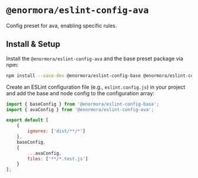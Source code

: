 # `@enormora/eslint-config-ava`

Config preset for ava, enabling specific rules.

## Install & Setup

Install the `@enormora/eslint-config-ava` and the base preset package via npm:

```bash
npm install --save-dev @enormora/eslint-config-base @enormora/eslint-config-ava
```

Create an ESLint configuration file (e.g., `eslint.config.js`) in your project and add the base and node config to the configuration array:

```javascript
import { baseConfig } from '@enormora/eslint-config-base';
import { avaConfig } from '@enormora/eslint-config-ava';

export default [
    {
        ignores: ['dist/**/*']
    },
    baseConfig,
    {
        ...avaConfig,
        files: ['**/*.test.js']
    }
];
```
